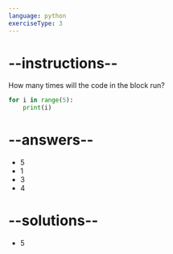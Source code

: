 ```yaml
---
language: python
exerciseType: 3
---
```


# --instructions--

How many times will the code in the block run?
```python
for i in range(5):
    print(i)
```

# --answers--

- 5
- 1
- 3
- 4

# --solutions--

- 5
